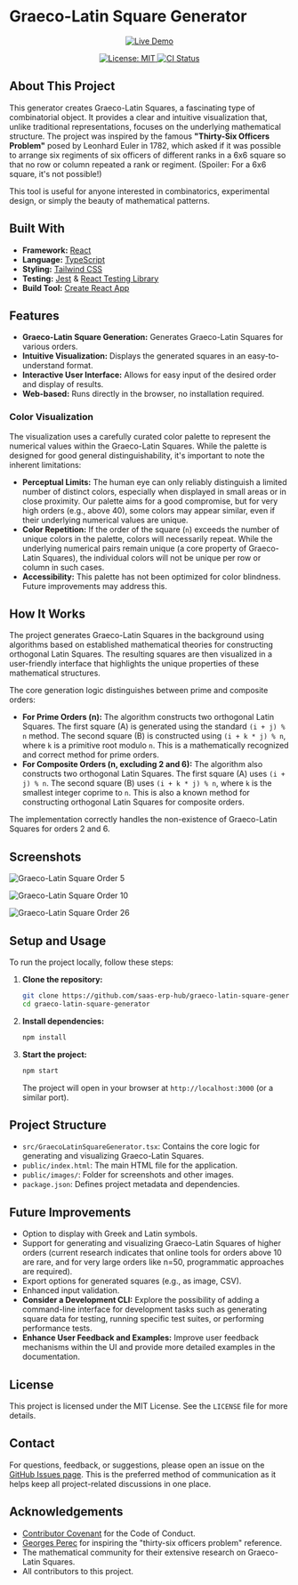 # Graeco-Latin Square Generator

<p align="center">
  <a href="https://graeco-latin-square-generator.vercel.app/" target="_blank">
    <img src="https://img.shields.io/badge/Live_Demo-Visit_Here-28a745?style=for-the-badge&logo=Vercel" alt="Live Demo">
  </a>
</p>

<p align="center">
  <a href="https://opensource.org/licenses/MIT" target="_blank">
    <img src="https://img.shields.io/badge/License-MIT-yellow.svg?style=for-the-badge" alt="License: MIT">
  </a>
  <a href="https://github.com/saas-erp-hub/graeco-latin-square-generator/actions/workflows/ci.yml" target="_blank">
    <img src="https://github.com/saas-erp-hub/graeco-latin-square-generator/actions/workflows/ci.yml/badge.svg?style=for-the-badge" alt="CI Status">
  </a>
</p>

## About This Project

This generator creates Graeco-Latin Squares, a fascinating type of combinatorial object. It provides a clear and intuitive visualization that, unlike traditional representations, focuses on the underlying mathematical structure. The project was inspired by the famous **"Thirty-Six Officers Problem"** posed by Leonhard Euler in 1782, which asked if it was possible to arrange six regiments of six officers of different ranks in a 6x6 square so that no row or column repeated a rank or regiment. (Spoiler: For a 6x6 square, it's not possible!)

This tool is useful for anyone interested in combinatorics, experimental design, or simply the beauty of mathematical patterns.

## Built With

*   **Framework:** [React](https://reactjs.org/)
*   **Language:** [TypeScript](https://www.typescriptlang.org/)
*   **Styling:** [Tailwind CSS](https://tailwindcss.com/)
*   **Testing:** [Jest](https://jestjs.io/) & [React Testing Library](https://testing-library.com/docs/react-testing-library/intro/)
*   **Build Tool:** [Create React App](https://create-react-app.dev/)

## Features

*   **Graeco-Latin Square Generation:** Generates Graeco-Latin Squares for various orders.
*   **Intuitive Visualization:** Displays the generated squares in an easy-to-understand format.
*   **Interactive User Interface:** Allows for easy input of the desired order and display of results.
*   **Web-based:** Runs directly in the browser, no installation required.

### Color Visualization

The visualization uses a carefully curated color palette to represent the numerical values within the Graeco-Latin Squares. While the palette is designed for good general distinguishability, it's important to note the inherent limitations:

*   **Perceptual Limits:** The human eye can only reliably distinguish a limited number of distinct colors, especially when displayed in small areas or in close proximity. Our palette aims for a good compromise, but for very high orders (e.g., above 40), some colors may appear similar, even if their underlying numerical values are unique.
*   **Color Repetition:** If the order of the square (`n`) exceeds the number of unique colors in the palette, colors will necessarily repeat. While the underlying numerical pairs remain unique (a core property of Graeco-Latin Squares), the individual colors will not be unique per row or column in such cases.
*   **Accessibility:** This palette has not been optimized for color blindness. Future improvements may address this.

## How It Works

The project generates Graeco-Latin Squares in the background using algorithms based on established mathematical theories for constructing orthogonal Latin Squares. The resulting squares are then visualized in a user-friendly interface that highlights the unique properties of these mathematical structures.

The core generation logic distinguishes between prime and composite orders:

*   **For Prime Orders (n):** The algorithm constructs two orthogonal Latin Squares. The first square (A) is generated using the standard `(i + j) % n` method. The second square (B) is constructed using `(i + k * j) % n`, where `k` is a primitive root modulo `n`. This is a mathematically recognized and correct method for prime orders.
*   **For Composite Orders (n, excluding 2 and 6):** The algorithm also constructs two orthogonal Latin Squares. The first square (A) uses `(i + j) % n`. The second square (B) uses `(i + k * j) % n`, where `k` is the smallest integer coprime to `n`. This is also a known method for constructing orthogonal Latin Squares for composite orders.

The implementation correctly handles the non-existence of Graeco-Latin Squares for orders 2 and 6.

## Screenshots

![Graeco-Latin Square Order 5](public/images/Order%205.png)

![Graeco-Latin Square Order 10](public/images/Order10.png)

![Graeco-Latin Square Order 26](public/images/Order26.png)

## Setup and Usage

To run the project locally, follow these steps:

1.  **Clone the repository:**
    ```bash
    git clone https://github.com/saas-erp-hub/graeco-latin-square-generator.git
    cd graeco-latin-square-generator
    ```

2.  **Install dependencies:**
    ```bash
    npm install
    ```

3.  **Start the project:**
    ```bash
    npm start
    ```
    The project will open in your browser at `http://localhost:3000` (or a similar port).

## Project Structure

*   `src/GraecoLatinSquareGenerator.tsx`: Contains the core logic for generating and visualizing Graeco-Latin Squares.
*   `public/index.html`: The main HTML file for the application.
*   `public/images/`: Folder for screenshots and other images.
*   `package.json`: Defines project metadata and dependencies.

## Future Improvements

*   Option to display with Greek and Latin symbols.
*   Support for generating and visualizing Graeco-Latin Squares of higher orders (current research indicates that online tools for orders above 10 are rare, and for very large orders like n=50, programmatic approaches are required).
*   Export options for generated squares (e.g., as image, CSV).
*   Enhanced input validation.
*   **Consider a Development CLI:** Explore the possibility of adding a command-line interface for development tasks such as generating square data for testing, running specific test suites, or performing performance tests.
*   **Enhance User Feedback and Examples:** Improve user feedback mechanisms within the UI and provide more detailed examples in the documentation.

## License

This project is licensed under the MIT License. See the `LICENSE` file for more details.


## Contact

For questions, feedback, or suggestions, please open an issue on the [GitHub Issues page](https://github.com/saas-erp-hub/graeco-latin-square-generator/issues). This is the preferred method of communication as it helps keep all project-related discussions in one place.

## Acknowledgements

*   [Contributor Covenant](https://www.contributor-covenant.org/) for the Code of Conduct.
*   [Georges Perec](https://en.wikipedia.org/wiki/Georges_Perec) for inspiring the "thirty-six officers problem" reference.
*   The mathematical community for their extensive research on Graeco-Latin Squares.
*   All contributors to this project.